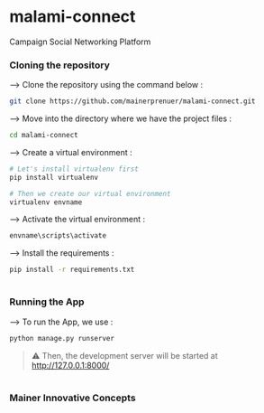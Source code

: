 # malami-connect
 Campaign Social Networking Platform
 


### Cloning the repository

--> Clone the repository using the command below :
```bash
git clone https://github.com/mainerprenuer/malami-connect.git

```

--> Move into the directory where we have the project files : 
```bash
cd malami-connect

```

--> Create a virtual environment :
```bash
# Let's install virtualenv first
pip install virtualenv

# Then we create our virtual environment
virtualenv envname

```

--> Activate the virtual environment :
```bash
envname\scripts\activate

```

--> Install the requirements :
```bash
pip install -r requirements.txt

```

#

### Running the App

--> To run the App, we use :
```bash
python manage.py runserver

```

> ⚠ Then, the development server will be started at http://127.0.0.1:8000/

#

### Mainer Innovative Concepts




